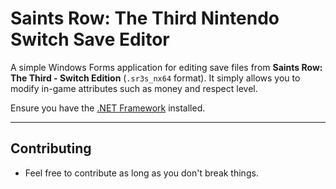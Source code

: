 # Saints Row: The Third Nintendo Switch Save Editor

A simple Windows Forms application for editing save files from **Saints Row: The Third - Switch Edition** (`.sr3s_nx64` format). It simply allows you to modify in-game attributes such as money and respect level.

Ensure you have the [.NET Framework](https://dotnet.microsoft.com/) installed.

--- 

## Contributing

- Feel free to contribute as long as you don't break things.
